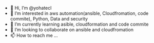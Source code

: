 - 👋 Hi, I’m @yohatecl
- 👀 I’m interested in aws automation(ansible, Cloudfromation, code commite), Python, Data and security
- 🌱 I’m currently learning asible, cloudformation and code commite 
- 💞️ I’m looking to collaborate on ansible and cloudfromation
- 📫 How to reach me ...

<!---
yohatecl/yohatecl is a ✨ special ✨ repository because its `README.md` (this file) appears on your GitHub profile.
You can click the Preview link to take a look at your changes.
--->
